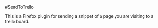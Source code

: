 #SendToTrello

This is a Firefox plugin for sending a snippet of a page you are visiting to a trello board.
